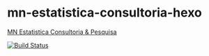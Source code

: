 # mn-estatistica-consultoria-hexo

[MN Estatistica Consultoria & Pesquisa](http://www.mnestatistica.com)

[![Build Status](https://travis-ci.org/mn-estatistica-consultoria/mn-estatistica-consultoria-hexo.svg?branch=master)](https://travis-ci.org/mn-estatistica-consultoria/mn-estatistica-consultoria-hexo)
